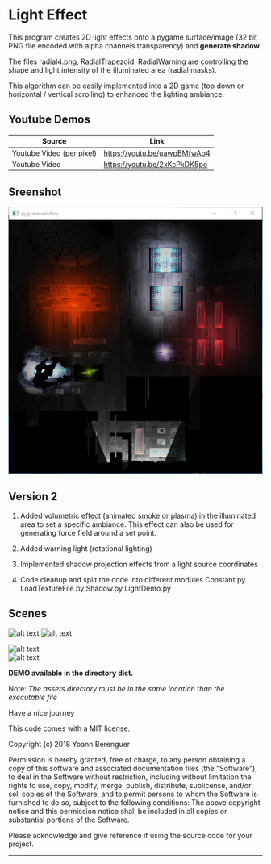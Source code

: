 

# Light Effect

This program creates 2D light effects onto a pygame surface/image (32 bit PNG file encoded with
alpha channels transparency) and **generate shadow**.

The files radial4.png, RadialTrapezoid, RadialWarning are controlling the shape and light intensity
of the illuminated area (radial masks).

This algorithm can be easily implemented into a 2D game (top down or horizontal / vertical scrolling) to enhanced
the lighting ambiance.

## Youtube Demos

Source                   | Link
-------------------------|-------------------------------
Youtube Video (per pixel)|  https://youtu.be/uawpBMfwAp4
Youtube Video            | https://youtu.be/2xKcPkDK5po

## Sreenshot

![alt text](https://github.com/yoyoberenguer/LightEffect/blob/master/ScreenDump.png)

## Version 2 

 1. Added volumetric effect (animated smoke or plasma) in the illuminated area to set a specific ambiance.
        This effect can also be used for generating force field around a set point.

 2. Added warning light (rotational lighting)

 3. Implemented shadow projection effects from a light source coordinates 

 4. Code cleanup and split the code into different modules
    Constant.py
    LoadTextureFile.py
    Shadow.py
    LightDemo.py
    
## Scenes 

![alt text](https://github.com/yoyoberenguer/LightEffect/blob/master/Assets/1.png) 
![alt text](https://github.com/yoyoberenguer/LightEffect/blob/master/Assets/11.png)

![alt text](https://github.com/yoyoberenguer/LightEffect/blob/master/Assets/2.png)  
![alt text](https://github.com/yoyoberenguer/LightEffect/blob/master/Assets/22.png)

    
**DEMO available in the directory dist.**

Note: _The assets directory must be in the same location than the executable file_

Have a nice journey

This code comes with a MIT license.

Copyright (c) 2018 Yoann Berenguer

Permission is hereby granted, free of charge, to any person obtaining a copy
of this software and associated documentation files (the "Software"), to deal
in the Software without restriction, including without limitation the rights
to use, copy, modify, merge, publish, distribute, sublicense, and/or sell
copies of the Software, and to permit persons to whom the Software is
furnished to do so, subject to the following conditions:
The above copyright notice and this permission notice shall be included in all
copies or substantial portions of the Software.

Please acknowledge and give reference if using the source code for your project.

--------------------------------------------------------------------------------------------------------------------

